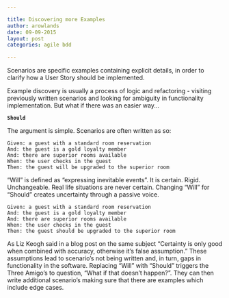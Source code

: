 ```yaml
---

title: Discovering more Examples
author: arowlands
date: 09-09-2015
layout: post
categories: agile bdd

---
```


Scenarios are specific examples containing explicit details, in order to clarify how a User Story should be implemented. 

Example discovery is usually a process of logic and refactoring - visiting previously written scenarios and looking for ambiguity in functionality implementation. But what if there was an easier way...

**```Should```**

The argument is simple. Scenarios are often written as so:

```
Given: a guest with a standard room reservation
And: the guest is a gold loyalty member
And: there are superior rooms available
When: the user checks in the guest
Then: the guest will be upgraded to the superior room
```

“Will” is defined as “expressing inevitable events”. It is certain. Rigid. Unchangeable. Real life situations are never certain. Changing “Will” for “Should” creates uncertainty through a passive voice.  

```
Given: a guest with a standard room reservation
And: the guest is a gold loyalty member
And: there are superior rooms available
When: the user checks in the guest
Then: the guest should be upgraded to the superior room
```

As Liz Keogh said in a blog post on the same subject “Certainty is only good when combined with accuracy, otherwise it’s false assumption.” These assumptions lead to scenario’s not being written and, in turn, gaps in functionality in the software. Replacing “Will” with “Should” triggers the Three Amigo’s to question, “What if that doesn’t happen?”. They can then write additional scenario’s making sure that there are examples which include edge cases. 
